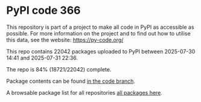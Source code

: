 # PyPI code 366

This repository is part of a project to make all code in PyPI as accessible as possible. For more information 
on the project and to find out how to utilise this data, see the website: https://py-code.org/

This repo contains 22042 packages uploaded to PyPI between 
2025-07-30 14:41 and 2025-07-31 22:36.

The repo is 84% (18721/22042) complete.

Package contents can be found [in the code branch](https://github.com/pypi-data/pypi-mirror-366/tree/code/packages).

A browsable package list for all repositories [all packages here](https://py-code.org/repositories/pypi-mirror-366).


